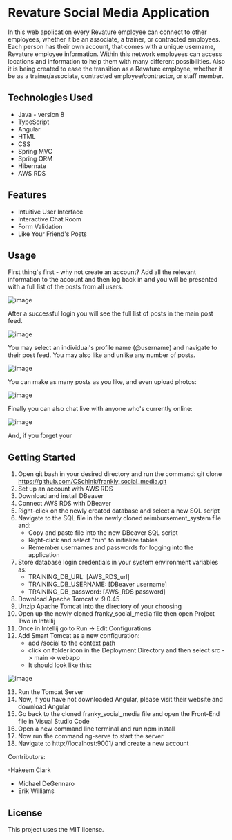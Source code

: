 # Revature Social Media Application

In this web application every Revature employee can connect to other employees, whether it be an associate, a trainer, or contracted employees. Each person has their own account, that comes with a unique username, Revature employee information. Within this network employees can access locations and information to help them with many different possibilities. Also it is being created to ease the transition as a Revature employee, whether it be as a trainer/associate, contracted employee/contractor, or staff member.

## Technologies Used

* Java - version 8
* TypeScript
* Angular
* HTML
* CSS
* Spring MVC
* Spring ORM
* Hibernate
* AWS RDS

## Features

* Intuitive User Interface
* Interactive Chat Room
* Form Validation
* Like Your Friend's Posts

## Usage

First thing's first - why not create an account? Add all the relevant information to the account and then log back in and you will be presented with a full list of the posts from all users. 



![image](https://user-images.githubusercontent.com/45950072/116252532-a94a6200-a73d-11eb-8fec-62f9ce061d48.png)

After a successful login you will see the full list of posts in the main post feed.  

![image](https://user-images.githubusercontent.com/45950072/116252403-891aa300-a73d-11eb-8664-a7216372f413.png)

You may select an individual's profile name (@username) and navigate to their post feed.  You may also like and unlike any number of posts.

![image](https://user-images.githubusercontent.com/45950072/116253352-6937af00-a73e-11eb-9913-2fae84197fe9.png)

You can make as many posts as you like, and even upload photos:

![image](https://user-images.githubusercontent.com/45950072/116252708-d3038900-a73d-11eb-940e-5071c6bd52af.png)

Finally you can also chat live with anyone who's currently online: 

![image](https://user-images.githubusercontent.com/45950072/116252644-c2eba980-a73d-11eb-85f4-6c5793f2036a.png)

And, if you forget your 

## Getting Started

1. Open git bash in your desired directory and run the command: git clone https://github.com/CSchink/frankly_social_media.git
2. Set up an account with AWS RDS
3. Download and install DBeaver
4. Connect AWS RDS with DBeaver
5. Right-click on the newly created database and select a new SQL script
6. Navigate to the SQL file in the newly cloned reimbursement_system file and:
   * Copy and paste file into the new DBeaver SQL script
   * Right-click and select "run" to initialize tables
   * Remember usernames and passwords for logging into the application
7. Store database login credentials in your system environment variables as:
   * TRAINING_DB_URL: [AWS_RDS_url]
   * TRAINING_DB_USERNAME: [DBeaver username]
   * TRAINING_DB_password: [AWS_RDS password]
8. Download Apache Tomcat v. 9.0.45
9. Unzip Apache Tomcat into the directory of your choosing
10. Open up the newly cloned franky_social_media file then open Project Two in Intellij
11. Once in Intellij go to Run -> Edit Configurations
12. Add Smart Tomcat as a new configuration:
    - add /social to the context path
    - click on folder icon in the Deployment Directory and then select src -> main -> webapp
    - It should look like this:

![image](https://user-images.githubusercontent.com/45950072/116252500-a0599080-a73d-11eb-9ed5-a932931eb8e3.png)

13. Run the Tomcat Server
14. Now, if you have not downloaded Angular, please visit their website and download Angular
15. Go back to the cloned franky_social_media file and open the Front-End file in Visual Studio Code
16. Open a new command line terminal and run npm install
17. Now run the command ng-serve to start the server
18. Navigate to http://localhost:9001/ and create a new account

Contributors:

-Hakeem Clark
- Michael DeGennaro
- Erik Williams

## License
This project uses the MIT license.
